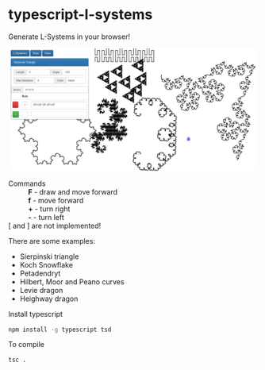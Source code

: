 # typescript-l-systems

Generate L-Systems in your browser!

![alt tag](https://raw.githubusercontent.com/thegrymek/typescript-l-systems/master/l-systems.png)

<dl>
  <dt>Commands</dt>
  <dd><b>F</b> - draw and move forward</dd>
  <dd><b>f</b> - move forward</dd>
  <dd><b>+</b> - turn right</dd>
  <dd><b>-</b> - turn left</dd>
  <dt>[ and ] are not implemented!</dt>
</dl>


There are some examples:
* Sierpinski triangle
* Koch Snowflake
* Petadendryt
* Hilbert, Moor and Peano curves
* Levie dragon
* Heighway dragon


Install typescript
```bash
npm install -g typescript tsd
```

To compile
```bash
tsc .
```
